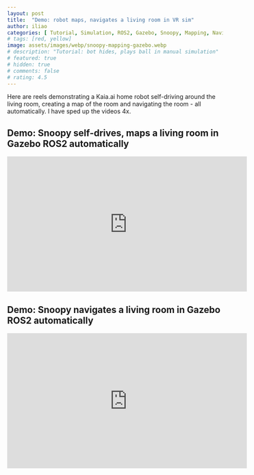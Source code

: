 ```yaml
---
layout: post
title:  "Demo: robot maps, navigates a living room in VR sim"
author: iliao
categories: [ Tutorial, Simulation, ROS2, Gazebo, Snoopy, Mapping, Navigation, Demo ]
# tags: [red, yellow]
image: assets/images/webp/snoopy-mapping-gazebo.webp
# description: "Tutorial: bot hides, plays ball in manual simulation"
# featured: true
# hidden: true
# comments: false
# rating: 4.5
---
```

Here are reels demonstrating a Kaia.ai home robot self-driving around the living room,
creating a map of the room and navigating the room - all automatically.
I have sped up the videos 4x.

## Demo: Snoopy self-drives, maps a living room in Gazebo ROS2 automatically
<div class="text-center">
<iframe width="560" height="315" src="https://www.youtube.com/embed/ys_f8LPMPf8?si=PR2izpN6dyi1iW3U" title="YouTube video player" frameborder="0" allow="accelerometer; autoplay; clipboard-write; encrypted-media; gyroscope; picture-in-picture; web-share" allowfullscreen></iframe>
</div>
<p></p>

## Demo: Snoopy navigates a living room in Gazebo ROS2 automatically
<div class="text-center">
<iframe width="560" height="315" src="https://www.youtube.com/embed/ys_f8LPMPf8?si=b4aN4B0ukgjoMB28" title="YouTube video player" frameborder="0" allow="accelerometer; autoplay; clipboard-write; encrypted-media; gyroscope; picture-in-picture; web-share" allowfullscreen></iframe>
</div>
<p></p>
